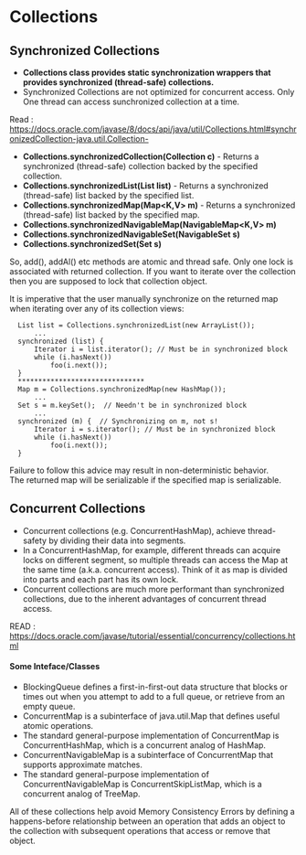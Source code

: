 # Collections 

## Synchronized Collections
* **Collections class provides static synchronization wrappers that provides synchronized (thread-safe) collections.**
* Synchronized Collections are not optimized for concurrent access. Only One thread can access sunchronized collection at a time.

Read : https://docs.oracle.com/javase/8/docs/api/java/util/Collections.html#synchronizedCollection-java.util.Collection-

* **Collections.synchronizedCollection(Collection<T> c)** - Returns a synchronized (thread-safe) collection backed by the specified collection. 
* **Collections.synchronizedList(List<T> list)** - Returns a synchronized (thread-safe) list backed by the specified list.
* **Collections.synchronizedMap(Map<K,V> m)** - Returns a synchronized (thread-safe) list backed by the specified map.
* **Collections.synchronizedNavigableMap(NavigableMap<K,V> m)**
* **Collections.synchronizedNavigableSet(NavigableSet<T> s)**
* **Collections.synchronizedSet(Set<T> s)** 


So, add(), addAl() etc methods are atomic and thread safe. Only one lock is associated with returned collection. 
If you want to iterate over the collection then you are supposed to lock that collection object.

It is imperative that the user manually synchronize on the returned map when iterating over any of its collection views:
```
  List list = Collections.synchronizedList(new ArrayList());
      ...
  synchronized (list) {
      Iterator i = list.iterator(); // Must be in synchronized block
      while (i.hasNext())
          foo(i.next());
  }
  *******************************
  Map m = Collections.synchronizedMap(new HashMap());
      ...
  Set s = m.keySet();  // Needn't be in synchronized block
      ...
  synchronized (m) {  // Synchronizing on m, not s!
      Iterator i = s.iterator(); // Must be in synchronized block
      while (i.hasNext())
          foo(i.next());
  }
```
Failure to follow this advice may result in non-deterministic behavior.\
The returned map will be serializable if the specified map is serializable.

## Concurrent Collections
* Concurrent collections (e.g. ConcurrentHashMap), achieve thread-safety by dividing their data into segments. 
* In a ConcurrentHashMap, for example, different threads can acquire locks on different segment, so multiple threads can access the Map at the same time (a.k.a. concurrent access). Think of it as map is divided into parts and each part has its own lock. 
* Concurrent collections are much more performant than synchronized collections, due to the inherent advantages of concurrent thread access.

READ : https://docs.oracle.com/javase/tutorial/essential/concurrency/collections.html

#### Some Inteface/Classes 
* BlockingQueue defines a first-in-first-out data structure that blocks or times out when you attempt to add to a full queue, or retrieve from an empty queue.
* ConcurrentMap is a subinterface of java.util.Map that defines useful atomic operations.
* The standard general-purpose implementation of ConcurrentMap is ConcurrentHashMap, which is a concurrent analog of HashMap.
* ConcurrentNavigableMap is a subinterface of ConcurrentMap that supports approximate matches. 
* The standard general-purpose implementation of ConcurrentNavigableMap is ConcurrentSkipListMap, which is a concurrent analog of TreeMap.

All of these collections help avoid Memory Consistency Errors by defining a happens-before relationship between an operation that adds an object to the collection with subsequent operations that access or remove that object.

